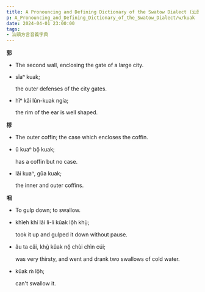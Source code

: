 ```yaml
---
title: A Pronouncing and Defining Dictionary of the Swatow Dialect (汕頭方言音義字典) / kuak
p: A_Pronouncing_and_Defining_Dictionary_of_the_Swatow_Dialect/w/kuak
date: 2024-04-01 23:00:00
tags: 
- 汕頭方言音義字典
---
```



**郭**
- The second wall, enclosing the gate of a large city.

- sîaⁿ kuak;

  the outer defenses of the city gates.

- hĭⁿ kâi lûn-kuak ngía;

  the rim of the ear is well shaped.

**椁**
- The outer coffin; the case which encloses the coffin.

- ŭ kuaⁿ bô̤ kuak;

  has a coffin but no case.

- lăi kuaⁿ, gūa kuak;

  the inner and outer coffins.

**咽**
- To gulp down; to swallow.

- khîeh khí lâi li-li kûak lô̤h khṳ̀;

  took it up and gulped it down without pause.

- âu ta căi, khṳ̀ kûak nŏ̤ chùi chìn cúi;

  was very thirsty, and went and drank two swallows of cold water.

- kûak m̄ lô̤h;

  can't swallow it.